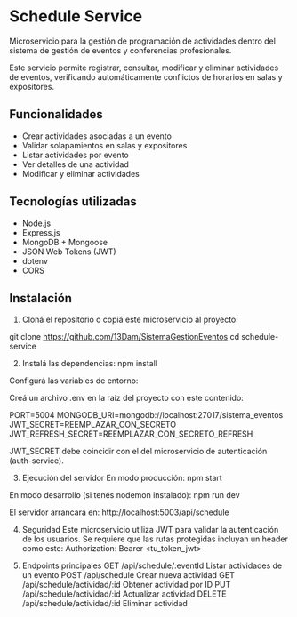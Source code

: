 # Schedule Service

Microservicio para la gestión de programación de actividades dentro del sistema de gestión de eventos y conferencias profesionales.

Este servicio permite registrar, consultar, modificar y eliminar actividades de eventos, verificando automáticamente conflictos de horarios en salas y expositores.

## Funcionalidades

- Crear actividades asociadas a un evento
- Validar solapamientos en salas y expositores
- Listar actividades por evento
- Ver detalles de una actividad
- Modificar y eliminar actividades

## Tecnologías utilizadas

- Node.js
- Express.js
- MongoDB + Mongoose
- JSON Web Tokens (JWT)
- dotenv
- CORS

## Instalación

1. Cloná el repositorio o copiá este microservicio al proyecto:

git clone <https://github.com/13Dam/SistemaGestionEventos>
cd schedule-service

2. Instalá las dependencias:
   npm install

Configurá las variables de entorno:

Creá un archivo .env en la raíz del proyecto con este contenido:

PORT=5004
MONGODB_URI=mongodb://localhost:27017/sistema_eventos
JWT_SECRET=REEMPLAZAR_CON_SECRETO
JWT_REFRESH_SECRET=REEMPLAZAR_CON_SECRETO_REFRESH

JWT_SECRET debe coincidir con el del microservicio de autenticación (auth-service).

3. Ejecución del servidor
   En modo producción:
   npm start

En modo desarrollo (si tenés nodemon instalado):
npm run dev

El servidor arrancará en:
http://localhost:5003/api/schedule

4. Seguridad
   Este microservicio utiliza JWT para validar la autenticación de los usuarios.
   Se requiere que las rutas protegidas incluyan un header como este:
   Authorization: Bearer <tu_token_jwt>

5. Endpoints principales
   GET /api/schedule/:eventId Listar actividades de un evento
   POST /api/schedule Crear nueva actividad
   GET /api/schedule/actividad/:id Obtener actividad por ID
   PUT /api/schedule/actividad/:id Actualizar actividad
   DELETE /api/schedule/actividad/:id Eliminar actividad
